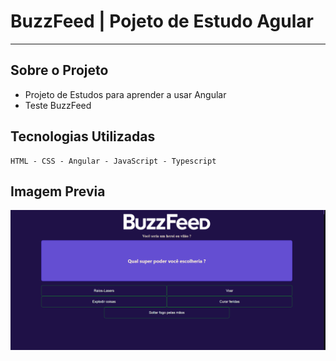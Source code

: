 # BuzzFeed | Pojeto de Estudo Agular 

---
## Sobre o Projeto
- Projeto de Estudos para aprender a usar Angular 
- Teste BuzzFeed
 ## Tecnologias Utilizadas
````
HTML - CSS - Angular - JavaScript - Typescript 

````
Imagem Previa 
---
<img src="/src/assets/imgs/previa.png">

